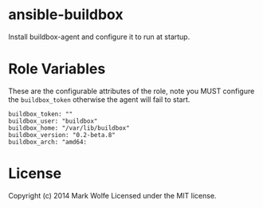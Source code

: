 # ansible-buildbox

Install buildbox-agent and configure it to run at startup.

# Role Variables

These are the configurable attributes of the role, note you MUST configure the `buildbox_token`
otherwise the agent will fail to start.

```
buildbox_token: ""
buildbox_user: "buildbox"
buildbox_home: "/var/lib/buildbox"
buildbox_version: "0.2-beta.8"
buildbox_arch: "amd64:
```

# License

Copyright (c) 2014 Mark Wolfe
Licensed under the MIT license.
